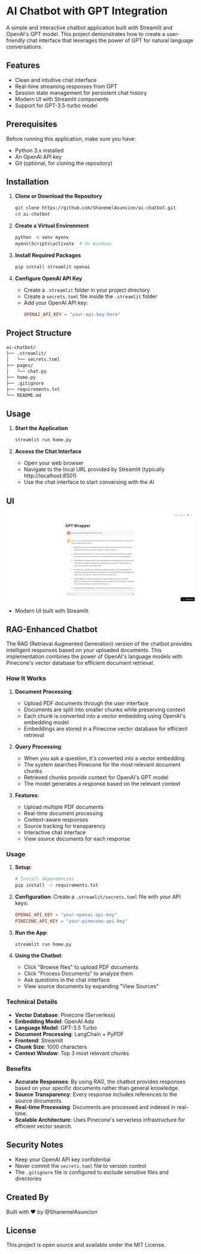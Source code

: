 # AI Chatbot with GPT Integration

A simple and interactive chatbot application built with Streamlit and OpenAI's GPT model. This project demonstrates how to create a user-friendly chat interface that leverages the power of GPT for natural language conversations.

## Features

- Clean and intuitive chat interface
- Real-time streaming responses from GPT
- Session state management for persistent chat history
- Modern UI with Streamlit components
- Support for GPT-3.5-turbo model

## Prerequisites

Before running this application, make sure you have:

- Python 3.x installed
- An OpenAI API key
- Git (optional, for cloning the repository)

## Installation

1. **Clone or Download the Repository**
   ```bash
   git clone https://github.com/ShanemelAsuncion/ai-chatbot.git
   cd ai-chatbot
   ```

2. **Create a Virtual Environment**
   ```bash
   python -m venv myenv
   myenv\Scripts\activate  # On Windows
   ```

3. **Install Required Packages**
   ```bash
   pip install streamlit openai
   ```

4. **Configure OpenAI API Key**
   - Create a `.streamlit` folder in your project directory
   - Create a `secrets.toml` file inside the `.streamlit` folder
   - Add your OpenAI API key:
     ```toml
     OPENAI_API_KEY = "your-api-key-here"
     ```

## Project Structure

```
ai-chatbot/
├── .streamlit/
│   └── secrets.toml
├── pages/
│   └── chat.py
├── home.py
├── .gitignore
├── requirements.txt
└── README.md
```

## Usage

1. **Start the Application**
   ```bash
   streamlit run home.py
   ```

2. **Access the Chat Interface**
   - Open your web browser
   - Navigate to the local URL provided by Streamlit (typically http://localhost:8501)
   - Use the chat interface to start conversing with the AI

## UI

![AI Chatbot Interface](assets/screenshot.png)

- Modern UI built with Streamlit

## RAG-Enhanced Chatbot

The RAG (Retrieval Augmented Generation) version of the chatbot provides intelligent responses based on your uploaded documents. This implementation combines the power of OpenAI's language models with Pinecone's vector database for efficient document retrieval.

### How It Works

1. **Document Processing**:
   - Upload PDF documents through the user interface
   - Documents are split into smaller chunks while preserving context
   - Each chunk is converted into a vector embedding using OpenAI's embedding model
   - Embeddings are stored in a Pinecone vector database for efficient retrieval

2. **Query Processing**:
   - When you ask a question, it's converted into a vector embedding
   - The system searches Pinecone for the most relevant document chunks
   - Retrieved chunks provide context for OpenAI's GPT model
   - The model generates a response based on the relevant context

3. **Features**:
   - Upload multiple PDF documents
   - Real-time document processing
   - Context-aware responses
   - Source tracking for transparency
   - Interactive chat interface
   - View source documents for each response

### Usage

1. **Setup**:
   ```bash
   # Install dependencies
   pip install -r requirements.txt
   ```

2. **Configuration**:
   Create a `.streamlit/secrets.toml` file with your API keys:
   ```toml
   OPENAI_API_KEY = "your-openai-api-key"
   PINECONE_API_KEY = "your-pinecone-api-key"
   ```

3. **Run the App**:
   ```bash
   streamlit run home.py
   ```

4. **Using the Chatbot**:
   - Click "Browse files" to upload PDF documents
   - Click "Process Documents" to analyze them
   - Ask questions in the chat interface
   - View source documents by expanding "View Sources"

### Technical Details

- **Vector Database**: Pinecone (Serverless)
- **Embedding Model**: OpenAI Ada
- **Language Model**: GPT-3.5 Turbo
- **Document Processing**: LangChain + PyPDF
- **Frontend**: Streamlit
- **Chunk Size**: 1000 characters
- **Context Window**: Top 3 most relevant chunks

### Benefits

- **Accurate Responses**: By using RAG, the chatbot provides responses based on your specific documents rather than general knowledge.
- **Source Transparency**: Every response includes references to the source documents.
- **Real-time Processing**: Documents are processed and indexed in real-time.
- **Scalable Architecture**: Uses Pinecone's serverless infrastructure for efficient vector search.

## Security Notes

- Keep your OpenAI API key confidential
- Never commit the `secrets.toml` file to version control
- The `.gitignore` file is configured to exclude sensitive files and directories

## Created By

Built with ❤️ by @ShanemelAsuncion

## License

This project is open source and available under the MIT License.